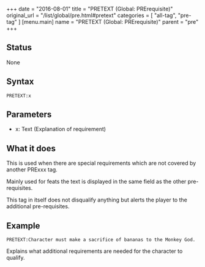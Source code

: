 +++
date = "2016-08-01"
title = "PRETEXT (Global: PRErequisite)"
original_url = "/list/global/pre.html#pretext"
categories = [ "all-tag", "pre-tag" ]
[menu.main]
    name = "PRETEXT (Global: PRErequisite)"
    parent = "pre"
+++

## Status

None

## Syntax

`PRETEXT:x`

## Parameters

-   x: Text (Explanation of requirement)



What it does
------------

This is used when there are special requirements which are not covered
by another PRExxx tag.

Mainly used for feats the text is displayed in the same field as the
other pre-requisites.

This tag in itself does not disqualify anything but alerts the player to
the additional pre-requisites.

Example
-------

`PRETEXT:Character must make a sacrifice of bananas to the Monkey God.`

Explains what additional requirements are needed for the character to
qualify.

